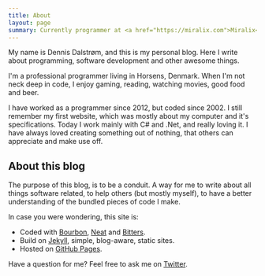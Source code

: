 ```yaml
---
title: About
layout: page
summary: Currently programmer at <a href="https://miralix.com">Miralix</a>. Avid gamer and proud member of the PC master race.
---
```

My name is Dennis Dalstrøm, and this is my personal blog. Here I write about programming, software development and other awesome things.

I'm a professional programmer living in Horsens, Denmark. When I'm not neck deep in code, I enjoy gaming, reading, watching movies, good food and beer.

I have worked as a programmer since 2012, but coded since 2002. I still remember my first website, which was mostly about my computer and it's specifications. Today I work mainly with C# and .Net, and really loving it. I have always loved creating something out of nothing, that others can appreciate and make use off.

## About this blog

The purpose of this blog, is to be a conduit. A way for me to write about all things software related, to help others (but mostly myself), to have a better understanding of the bundled pieces of code I make.

In case you were wondering, this site is:

- Coded with [Bourbon](https://bourbon.io/), [Neat](https://neat.bourbon.io/) and [Bitters](https://bitters.bourbon.io/).
- Build on [Jekyll](https://jekyllrb.com/), simple, blog-aware, static sites.
- Hosted on [GitHub Pages](https://pages.github.com/).

Have a question for me? Feel free to ask me on [Twitter](https://twitter.com/Dalstroem).
